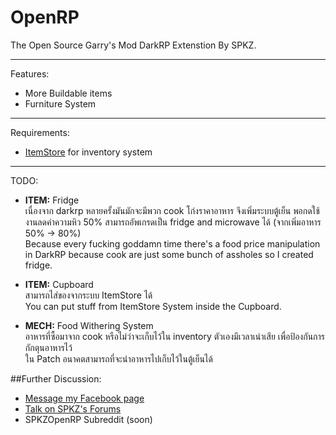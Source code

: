 # OpenRP
The Open Source Garry's Mod DarkRP Extenstion By SPKZ.

---
Features:

* More Buildable items
* Furniture System

---
Requirements:

* [ItemStore](https://scriptfodder.com/scripts/view/15/itemstore-inventory-for-darkrp) for inventory system

---
TODO:

* **ITEM:** Fridge  
    เนื่องจาก darkrp หลายครั้งมันมักจะมีพวก cook โก่งราคาอาหาร จึงเพิ่มระบบตู้เย็น พอกดใช้งานลดค่าความหิว 50% สามารถอัพเกรดเป็น fridge and microwave ได้ (จากเพิ่มอาหาร 50% -> 80%)  
    Because every fucking goddamn time there's a food price manipulation in DarkRP because cook are just some bunch of assholes so I created fridge.

* **ITEM:** Cupboard  
    สามารถไส่ของจากระบบ ItemStore ได้  
    You can put stuff from ItemStore System inside the Cupboard.
    
* **MECH:** Food Withering System  
    อาหารที่ซื้อมาจาก cook หรือไม่ว่าจะเก็บไว้ใน inventory ตัวเองมีเวลาเน่าเสีย เพื่อป้องกันการกักตุนอาหารไว้  
    ใน Patch อนาคตสามารถที่จะนำอาหารไปเก็บไว้ในตู้เย็นได้
    
##Further Discussion:
* [Message my Facebook page](https://www.facebook.com/SinglePlayerZCircleJerk/)
* [Talk on SPKZ's Forums](http://bbs.monolidthz.com/forums/39/)
* SPKZOpenRP Subreddit (soon)
